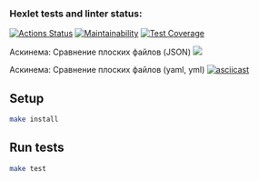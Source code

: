 ### Hexlet tests and linter status:
[![Actions Status](https://github.com/Svetlana177/frontend-project-46/workflows/hexlet-check/badge.svg)](https://github.com/Svetlana177/frontend-project-46/actions) 
[![Maintainability](https://api.codeclimate.com/v1/badges/b47afb100d8f7e47c6e8/maintainability)](https://codeclimate.com/github/Svetlana177/frontend-project-46/maintainability) 
[![Test Coverage](https://api.codeclimate.com/v1/badges/b47afb100d8f7e47c6e8/test_coverage)](https://codeclimate.com/github/Svetlana177/frontend-project-46/test_coverage)


Аскинема: Сравнение плоских файлов (JSON)
<a href="https://asciinema.org/a/m0BY3Zbjio7r9SvTgnLMxpc2O" target="_blank"><img src="https://asciinema.org/a/m0BY3Zbjio7r9SvTgnLMxpc2O.svg" /></a>

Аскинема: Сравнение плоских файлов (yaml, yml)
[![asciicast](https://asciinema.org/a/K6g9LcOl3GQiwl6o1YPAg8M3j.svg)](https://asciinema.org/a/K6g9LcOl3GQiwl6o1YPAg8M3j)
## Setup

```bash
make install
```

## Run tests

```bash
make test
```
